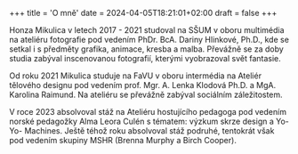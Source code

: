 +++
title = 'O mně'
date = 2024-04-05T18:21:01+02:00
draft = false
+++

Honza Mikulica v letech 2017 - 2021 studoval na SŠUM v oboru multimédia na ateliéru fotografie pod vedením PhDr. BcA. Dariny Hlinkové, Ph.D., kde se setkal i s předměty grafika, animace, kresba a malba. Převážně se za doby studia zabýval inscenovanou fotografií, kterými vyobrazoval svět fantasie.

Od roku 2021 Mikulica studuje na FaVU v oboru intermédia na Ateliér tělového designu pod vedením prof. Mgr. A. Lenka Klodová Ph.D. a MgA. Karolina Raimund. Na ateliéru se převážně zabýval sociálním záležitostem.

V roce 2023 absolvoval stáž na Ateliéru hostujícího pedagoga pod vedením norské pedagožky Alma Leora Culén s tématem: výzkum skrze design a Yo-Yo- Machines. Ještě téhož roku absolvoval stáž podruhé, tentokrát však pod vedením skupiny MSHR (Brenna Murphy a Birch Cooper).



